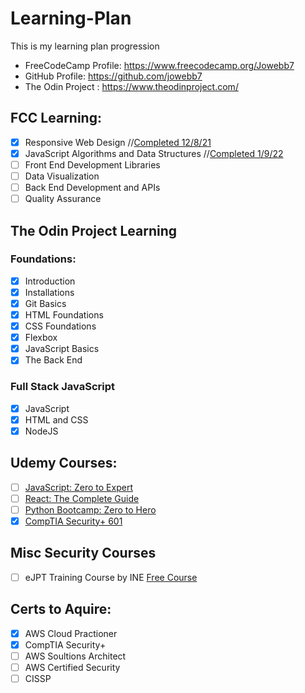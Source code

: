 # Learning-Plan

This is my learning plan progression

- FreeCodeCamp Profile: https://www.freecodecamp.org/Jowebb7
- GitHub Profile: https://github.com/jowebb7
- The Odin Project : https://www.theodinproject.com/

## FCC Learning:

- [x] Responsive Web Design //[Completed 12/8/21](https://bit.ly/3JU72Bs)
- [x] JavaScript Algorithms and Data Structures //[Completed 1/9/22](bit.ly/3HNXPZB)
- [ ] Front End Development Libraries
- [ ] Data Visualization
- [ ] Back End Development and APIs
- [ ] Quality Assurance

## The Odin Project Learning

### Foundations:

- [x] Introduction
- [x] Installations
- [x] Git Basics
- [x] HTML Foundations
- [x] CSS Foundations
- [x] Flexbox
- [x] JavaScript Basics
- [x] The Back End

### Full Stack JavaScript

- [x] JavaScript
- [x] HTML and CSS
- [x] NodeJS

## Udemy Courses:

- [ ] [JavaScript: Zero to Expert](https://www.udemy.com/course/the-complete-javascript-course/learn/lecture/22628657?start=0)
- [ ] [React: The Complete Guide](https://www.udemy.com/course/react-the-complete-guide-incl-redux/learn/lecture/25595350?start=0#overview)
- [ ] [Python Bootcamp: Zero to Hero](https://www.udemy.com/course/complete-python-bootcamp/learn/lecture/3421822?start=0#overview)
- [x] [CompTIA Security+ 601](https://www.udemy.com/course/comptia_security_sy0-601_certification_training_class/learn/lecture/23582190?start=721#overview)

## Misc Security Courses

- [ ] eJPT Training Course by INE [Free Course](https://my.ine.com/path/a223968e-3a74-45ed-884d-2d16760b8bbd)

## Certs to Aquire:

- [x] AWS Cloud Practioner
- [x] CompTIA Security+
- [ ] AWS Soultions Architect
- [ ] AWS Certified Security
- [ ] CISSP
